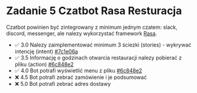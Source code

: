 # **Zadanie 5** Czatbot Rasa Resturacja

Czatbot powinien być zintegrowany z minimum jednym czatem: slack,
discord, messenger, ale nalezy wykorzystać framework [Rasa](https://rasa.com/).

- :white_check_mark: 3.0 Nalezy zaimplementować minimum 3 ściezki (stories) - wykrywać
intencję (intent) [#7c1e06a](https://github.com/Kimel-PK/Pracownia_jezykow_skryptowych_w_grach_wideo_2024-2025/commit/7c1e06a345e27f14e41193f7eea987d36e8c84fb)
- :white_check_mark: 3.5 Informację o godzinach otwarcia restauracji nalezy pobierać z
pliku (action) [#6c848e2](https://github.com/Kimel-PK/Pracownia_jezykow_skryptowych_w_grach_wideo_2024-2025/commit/6c848e2db3642a1e1461555ea2f85ad646872dd4)
- :white_check_mark: 4.0 Bot potrafi wyświetlić menu z pliku [#6c848e2](https://github.com/Kimel-PK/Pracownia_jezykow_skryptowych_w_grach_wideo_2024-2025/commit/6c848e2db3642a1e1461555ea2f85ad646872dd4)
- :x: 4.5 Bot potrafi zebrać zamówienie i je podsumować
- :x: 5.0 Bot potrafi zebrać adres dostawy
